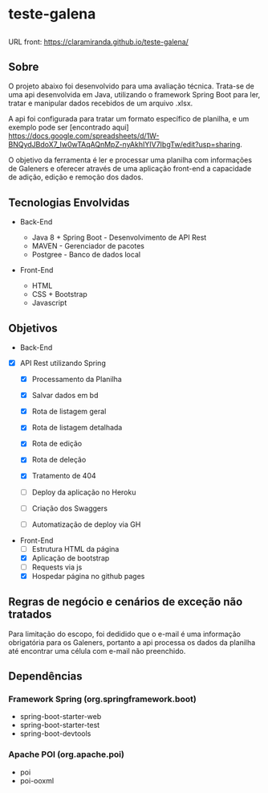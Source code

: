 # teste-galena

##
URL front: https://claramiranda.github.io/teste-galena/

## Sobre

O projeto abaixo foi desenvolvido para uma avaliação técnica. Trata-se de uma api desenvolvida em Java, utilizando o framework Spring Boot para ler, tratar e manipular dados recebidos de um arquivo .xlsx.

A api foi configurada para tratar um formato específico de planilha, e um exemplo pode ser [encontrado aqui] <https://docs.google.com/spreadsheets/d/1W-BNQydJBdoX7_Iw0wTAqAQnMpZ-nyAkhIYIV7IbgTw/edit?usp=sharing>.

O objetivo da ferramenta é ler e processar uma planilha com informações de Galeners e oferecer através de uma aplicação front-end a capacidade de adição, edição e remoção  dos dados.

## Tecnologias Envolvidas

  - Back-End
    - Java 8 + Spring Boot - Desenvolvimento de API Rest
    - MAVEN - Gerenciador de pacotes
    - Postgree - Banco de dados local


- Front-End
  - HTML
  - CSS + Bootstrap
  - Javascript 

## Objetivos
  - Back-End

  - [X] API Rest utilizando Spring
    - [X] Processamento da Planilha
    - [X] Salvar dados em bd
    - [X] Rota de listagem geral 
    - [X] Rota de listagem detalhada
    - [X] Rota de edição 
    - [X] Rota de deleção
    - [X] Tratamento de 404
    - [ ] Deploy da aplicação no Heroku 
    - [ ] Criação dos Swaggers 
    - [ ] Automatização de deploy via GH


  - Front-End
    - [ ] Estrutura HTML da página
    - [X] Aplicação de bootstrap
    - [ ] Requests via js
    - [X] Hospedar página no github pages

## Regras de negócio e cenários de exceção não tratados
Para limitação do escopo, foi dedidido que o e-mail é uma informação obrigatória para os Galeners, portanto a api processa os dados da planilha até encontrar uma célula com e-mail não preenchido.


## Dependências
  ### Framework Spring (org.springframework.boot)
   - spring-boot-starter-web
   - spring-boot-starter-test
   - spring-boot-devtools

  ### Apache POI (org.apache.poi) 
   - poi
   - poi-ooxml

	
